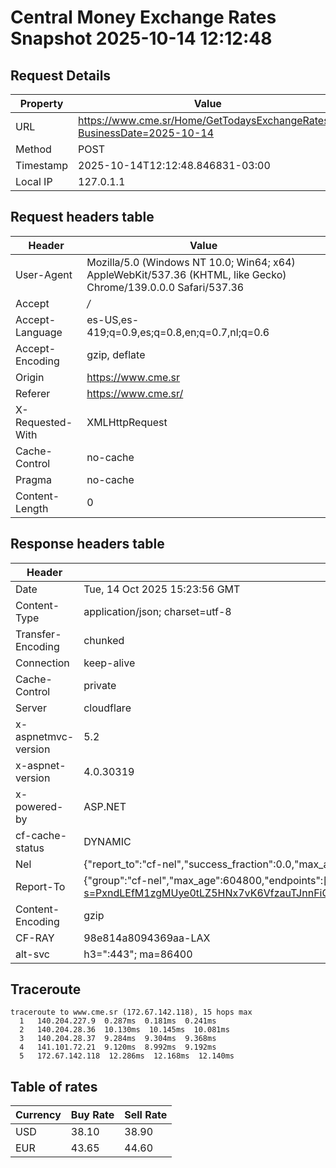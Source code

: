 # Central Money Exchange Rates Snapshot 2025-10-14 12:12:48
## Request Details

| Property | Value |
|----------|-------|
| URL | https://www.cme.sr/Home/GetTodaysExchangeRates/?BusinessDate=2025-10-14 |
| Method | POST |
| Timestamp | 2025-10-14T12:12:48.846831-03:00 |
| Local IP | 127.0.1.1 |
    
## Request headers table

| Header | Value |
|--------|-------|
| User-Agent | Mozilla/5.0 (Windows NT 10.0; Win64; x64) AppleWebKit/537.36 (KHTML, like Gecko) Chrome/139.0.0.0 Safari/537.36 |
| Accept | */* |
| Accept-Language | es-US,es-419;q=0.9,es;q=0.8,en;q=0.7,nl;q=0.6 |
| Accept-Encoding | gzip, deflate |
| Origin | https://www.cme.sr |
| Referer | https://www.cme.sr/ |
| X-Requested-With | XMLHttpRequest |
| Cache-Control | no-cache |
| Pragma | no-cache |
| Content-Length | 0 |

    
## Response headers table
| Header | Value |
|--------|-------|
| Date | Tue, 14 Oct 2025 15:23:56 GMT |
| Content-Type | application/json; charset=utf-8 |
| Transfer-Encoding | chunked |
| Connection | keep-alive |
| Cache-Control | private |
| Server | cloudflare |
| x-aspnetmvc-version | 5.2 |
| x-aspnet-version | 4.0.30319 |
| x-powered-by | ASP.NET |
| cf-cache-status | DYNAMIC |
| Nel | {"report_to":"cf-nel","success_fraction":0.0,"max_age":604800} |
| Report-To | {"group":"cf-nel","max_age":604800,"endpoints":[{"url":"https://a.nel.cloudflare.com/report/v4?s=PxndLEfM1zgMUye0tLZ5HNx7vK6VfzauTJnnFiQMllmRVOGd5A2w2B6CYZzPMcKZSfm44lsu4Z5eJBufzTgeRRiCMqqmZBV0DPs%3D"}]} |
| Content-Encoding | gzip |
| CF-RAY | 98e814a8094369aa-LAX |
| alt-svc | h3=":443"; ma=86400 |

## Traceroute 

```
traceroute to www.cme.sr (172.67.142.118), 15 hops max
  1   140.204.227.9  0.287ms  0.181ms  0.241ms 
  2   140.204.28.36  10.130ms  10.145ms  10.081ms 
  3   140.204.28.37  9.284ms  9.304ms  9.368ms 
  4   141.101.72.21  9.120ms  8.992ms  9.192ms 
  5   172.67.142.118  12.286ms  12.168ms  12.140ms 

```


## Table of rates

| Currency | Buy Rate | Sell Rate |
|----------|----------|-----------|
| USD | 38.10 | 38.90 |
| EUR | 43.65 | 44.60 |
